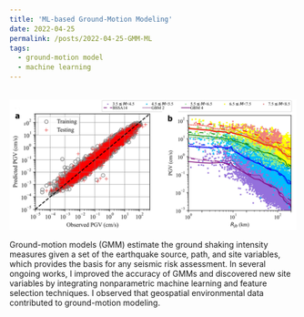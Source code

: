```yaml
---
title: 'ML-based Ground-Motion Modeling'
date: 2022-04-25
permalink: /posts/2022-04-25-GMM-ML
tags:
  - ground-motion model
  - machine learning
---
```


<br/><img src='/images/GMM-ML.png'>

Ground-motion models (GMM) estimate the ground shaking intensity measures given a set of the earthquake source, path, and site variables, which provides the basis for any seismic risk assessment. In several ongoing works, I improved the accuracy of GMMs and discovered new site variables by integrating nonparametric machine learning and feature selection techniques. I observed that geospatial environmental data contributed to ground-motion modeling.


